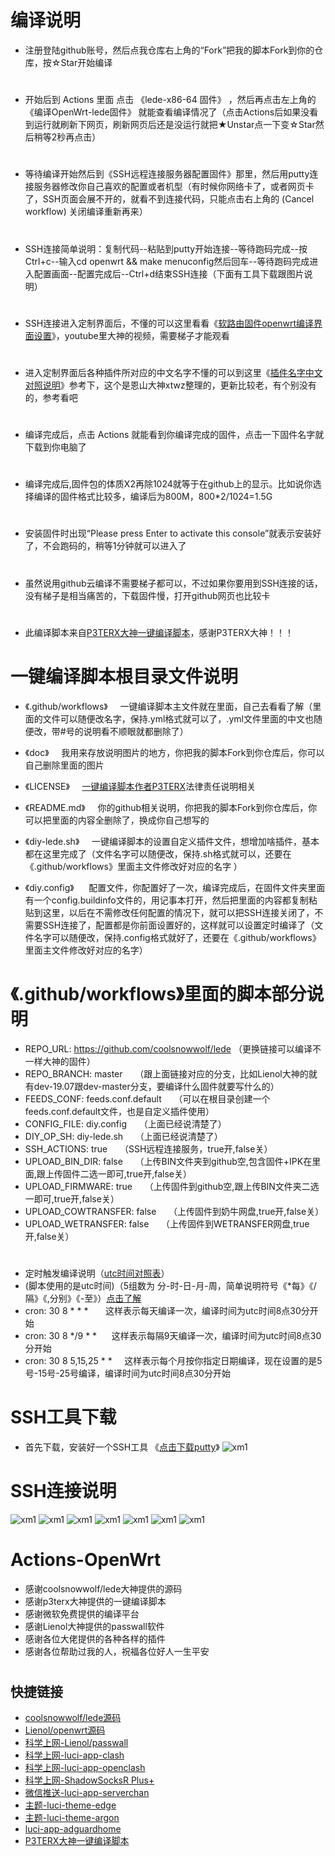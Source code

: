         
# 编译说明
- 注册登陆github账号，然后点我仓库右上角的“Fork”把我的脚本Fork到你的仓库，按☆Star开始编译
#
- 开始后到 Actions 里面 点击 《lede-x86-64 固件》 ，然后再点击左上角的 《编译OpenWrt-lede固件》 就能查看编译情况了（点击Actions后如果没看到运行就刷新下网页，刷新网页后还是没运行就把★Unstar点一下变☆Star然后稍等2秒再点击）
#
- 等待编译开始然后到《SSH远程连接服务器配置固件》那里，然后用putty连接服务器修改你自己喜欢的配置或者机型（有时候你网络卡了，或者网页卡了，SSH页面会展不开的，就看不到连接代码，只能点击右上角的 (Cancel workflow) 关闭编译重新再来）
#
- SSH连接简单说明：复制代码--粘贴到putty开始连接--等待跑码完成--按Ctrl+c--输入cd openwrt && make menuconfig然后回车--等待跑码完成进入配置画面--配置完成后--Ctrl+d结束SSH连接（下面有工具下载跟图片说明）
#
- SSH连接进入定制界面后，不懂的可以这里看看《[软路由固件openwrt编译界面设置](https://www.youtube.com/watch?v=jEE_J6-4E3Y)》，youtube里大神的视频，需要梯子才能观看
#
- 进入定制界面后各种插件所对应的中文名字不懂的可以到这里《[插件名字中文对照说明](https://www.right.com.cn/forum/thread-3682029-1-1.html)》参考下，这个是恩山大神xtwz整理的，更新比较老，有个别没有的，参考看吧
#
- 编译完成后，点击 Actions 就能看到你编译完成的固件，点击一下固件名字就下载到你电脑了
#
- 编译完成后,固件包的体质X2再除1024就等于在github上的显示。比如说你选择编译的固件格式比较多，编译后为800M，800*2/1024=1.5G
#
- 安装固件时出现“Please press Enter to activate this console”就表示安装好了，不会跑码的，稍等1分钟就可以进入了
#
- 虽然说用github云编译不需要梯子都可以，不过如果你要用到SSH连接的话，没有梯子是相当痛苦的，下载固件慢，打开github网页也比较卡
#
- 此编译脚本来自[P3TERX大神一键编译脚本](https://github.com/P3TERX/Actions-OpenWrt)，感谢P3TERX大神！！！
# 

#
# 一键编译脚本根目录文件说明
- 《.github/workflows》&nbsp;&nbsp;&nbsp;&nbsp;&nbsp;一键编译脚本主文件就在里面，自己去看看了解（里面的文件可以随便改名字，保持.yml格式就可以了，.yml文件里面的中文也随便改，带#号的说明看不顺眼就都删除了）

- 《doc》&nbsp;&nbsp;&nbsp;&nbsp;&nbsp;我用来存放说明图片的地方，你把我的脚本Fork到你仓库后，你可以自己删除里面的图片

- 《LICENSE》&nbsp;&nbsp;&nbsp;&nbsp;&nbsp;[一键编译脚本作者P3TERX](https://github.com/P3TERX/Actions-OpenWrt)法律责任说明相关

- 《README.md》&nbsp;&nbsp;&nbsp;&nbsp;&nbsp;你的github相关说明，你把我的脚本Fork到你仓库后，你可以把里面的内容全删除了，换成你自己想写的

- 《diy-lede.sh》&nbsp;&nbsp;&nbsp;&nbsp;&nbsp;一键编译脚本的设置自定义插件文件，想增加啥插件，基本都在这里完成了（文件名字可以随便改，保持.sh格式就可以，还要在《.github/workflows》里面主文件修改好对应的名字 ）

- 《diy.config》&nbsp;&nbsp;&nbsp;&nbsp;&nbsp; 配置文件，你配置好了一次，编译完成后，在固件文件夹里面有一个config.buildinfo文件的，用记事本打开，然后把里面的内容都复制粘贴到这里，以后在不需修改任何配置的情况下，就可以把SSH连接关闭了，不需要SSH连接了，配置都是你前面设置好的，这样就可以设置定时编译了（文件名字可以随便改，保持.config格式就好了，还要在《.github/workflows》里面主文件修改好对应的名字）
# 

#
# 《.github/workflows》里面的脚本部分说明
- REPO_URL: https://github.com/coolsnowwolf/lede （更换链接可以编译不一样大神的固件）
- REPO_BRANCH: master&nbsp;&nbsp;&nbsp;&nbsp;&nbsp;（跟上面链接对应的分支，比如Lienol大神的就有dev-19.07跟dev-master分支，要编译什么固件就要写什么的）
- FEEDS_CONF: feeds.conf.default&nbsp;&nbsp;&nbsp;&nbsp;&nbsp;（可以在根目录创建一个feeds.conf.default文件，也是自定义插件使用）
- CONFIG_FILE: diy.config&nbsp;&nbsp;&nbsp;&nbsp;&nbsp;（上面已经说清楚了）
- DIY_OP_SH: diy-lede.sh&nbsp;&nbsp;&nbsp;&nbsp;&nbsp;（上面已经说清楚了）
- SSH_ACTIONS: true&nbsp;&nbsp;&nbsp;&nbsp;&nbsp;（SSH远程连接服务，true开,false关）
- UPLOAD_BIN_DIR: false&nbsp;&nbsp;&nbsp;&nbsp;&nbsp;（上传BIN文件夹到github空,包含固件+IPK在里面,跟上传固件二选一即可,true开,false关）
- UPLOAD_FIRMWARE: true&nbsp;&nbsp;&nbsp;&nbsp;&nbsp;（上传固件到github空,跟上传BIN文件夹二选一即可,true开,false关）
- UPLOAD_COWTRANSFER: false&nbsp;&nbsp;&nbsp;&nbsp;&nbsp;（上传固件到奶牛网盘,true开,false关）
- UPLOAD_WETRANSFER: false&nbsp;&nbsp;&nbsp;&nbsp;&nbsp;（上传固件到WETRANSFER网盘,true开,false关）

# 
- 定时触发编译说明（[utc时间对照表](https://time.is/UTC)）
- (脚本使用的是utc时间)（5组数为 分-时-日-月-周，简单说明符号《*每》《/隔》《,分别》《-至》）[点击了解](http://linux.vbird.org/linux_basic/0430cron.php)
- cron: 30 8 * * *              &nbsp;&nbsp;&nbsp;&nbsp;&nbsp;&nbsp;这样表示每天编译一次，编译时间为utc时间8点30分开始
- cron: 30 8 */9 * *            &nbsp;&nbsp;&nbsp;&nbsp;&nbsp;这样表示每隔9天编译一次，编译时间为utc时间8点30分开始
- cron: 30 8 5,15,25 * *        &nbsp;&nbsp;&nbsp;&nbsp;这样表示每个月按你指定日期编译，现在设置的是5号-15号-25号编译，编译时间为utc时间8点30分开始
# 


#
# SSH工具下载
- 首先下载，安装好一个SSH工具 《[点击下载putty](https://www.chiark.greenend.org.uk/~sgtatham/putty/releases/0.74.html)》
![xm1](doc/111.png)


# 
# SSH连接说明
![xm1](doc/01.png)
![xm1](doc/02.png)
![xm1](doc/03.png)
![xm1](doc/04.png)
![xm1](doc/05.png)
![xm1](doc/06.png)
![xm1](doc/07.png)

# 
# Actions-OpenWrt

- 感谢coolsnowwolf/lede大神提供的源码
- 感谢p3terx大神提供的一键编译脚本
- 感谢微软免费提供的编译平台
- 感谢Lienol大神提供的passwall软件
- 感谢各位大佬提供的各种各样的插件
- 感谢各位帮助过我的人，祝福各位好人一生平安


# 
## 快捷链接

- [coolsnowwolf/lede源码](https://github.com/coolsnowwolf/lede.git)
- [Lienol/openwrt源码](https://github.com/xiaorouji/openwrt-package.git)
- [科学上网-Lienol/passwall](https://github.com/Lienol/openwrt-package.git)
- [科学上网-luci-app-clash](https://github.com/frainzy1477/luci-app-clash.git)
- [科学上网-luci-app-openclash](https://github.com/vernesong/OpenClash/tree/master)
- [科学上网-ShadowSocksR Plus+](https://github.com/fw876/helloworld.git)
- [微信推送-luci-app-serverchan](https://github.com/tty228/luci-app-serverchan.git)
- [主题-luci-theme-edge](https://github.com/garypang13/luci-theme-edge/tree/18.06)
- [主题-luci-theme-argon](https://github.com/jerrykuku/luci-theme-argon/tree/18.06)
- [luci-app-adguardhome](https://github.com/rufengsuixing/luci-app-adguardhome.git)
- [P3TERX大神一键编译脚本](https://github.com/P3TERX/Actions-OpenWrt)
